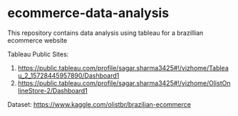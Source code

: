 # ecommerce-data-analysis

This repository contains data analysis using tableau for a brazillian ecommerce website

Tableau Public Sites:
1) https://public.tableau.com/profile/sagar.sharma3425#!/vizhome/Tableau_2_15728445957890/Dashboard1
2) https://public.tableau.com/profile/sagar.sharma3425#!/vizhome/OlistOnlineStore-2/Dashboard1

Dataset:
https://www.kaggle.com/olistbr/brazilian-ecommerce
